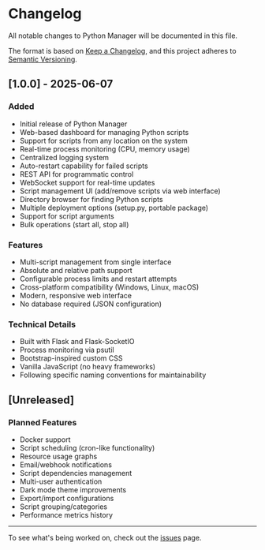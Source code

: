 # Changelog

All notable changes to Python Manager will be documented in this file.

The format is based on [Keep a Changelog](https://keepachangelog.com/en/1.0.0/),
and this project adheres to [Semantic Versioning](https://semver.org/spec/v2.0.0.html).

## [1.0.0] - 2025-06-07

### Added
- Initial release of Python Manager
- Web-based dashboard for managing Python scripts
- Support for scripts from any location on the system
- Real-time process monitoring (CPU, memory usage)
- Centralized logging system
- Auto-restart capability for failed scripts
- REST API for programmatic control
- WebSocket support for real-time updates
- Script management UI (add/remove scripts via web interface)
- Directory browser for finding Python scripts
- Multiple deployment options (setup.py, portable package)
- Support for script arguments
- Bulk operations (start all, stop all)

### Features
- Multi-script management from single interface
- Absolute and relative path support
- Configurable process limits and restart attempts
- Cross-platform compatibility (Windows, Linux, macOS)
- Modern, responsive web interface
- No database required (JSON configuration)

### Technical Details
- Built with Flask and Flask-SocketIO
- Process monitoring via psutil
- Bootstrap-inspired custom CSS
- Vanilla JavaScript (no heavy frameworks)
- Following specific naming conventions for maintainability

## [Unreleased]

### Planned Features
- Docker support
- Script scheduling (cron-like functionality)
- Resource usage graphs
- Email/webhook notifications
- Script dependencies management
- Multi-user authentication
- Dark mode theme improvements
- Export/import configurations
- Script grouping/categories
- Performance metrics history

---

To see what's being worked on, check out the [issues](https://github.com/yourusername/python-manager/issues) page.
